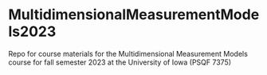 # MultidimensionalMeasurementModels2023
Repo for course materials for the Multidimensional Measurement Models course for fall semester 2023 at the University of Iowa (PSQF 7375)
